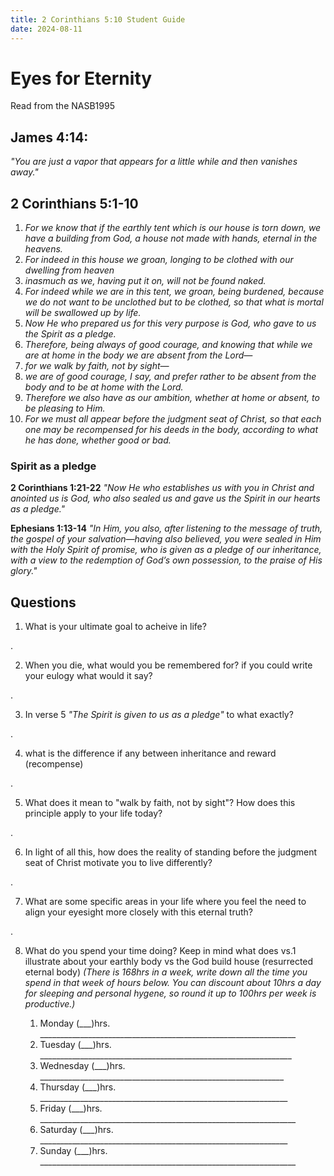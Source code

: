 ```yaml
---
title: 2 Corinthians 5:10 Student Guide
date: 2024-08-11
---
```

# Eyes for Eternity

Read from the NASB1995

## James 4:14: 
*"You are just a vapor that appears for a little while and then vanishes away."*

## 2 Corinthians 5:1-10
1. *For we know that if the earthly tent which is our house is torn down, we have a building from God, a house not made with hands, eternal in the heavens.*
2. *For indeed in this house we groan, longing to be clothed with our dwelling from heaven*
3. *inasmuch as we, having put it on, will not be found naked.* 
4. *For indeed while we are in this tent, we groan, being burdened, because we do not want to be unclothed but to be clothed, so that what is mortal will be swallowed up by life.* 
5. *Now He who prepared us for this very purpose is God, who gave to us the Spirit as a pledge.*
6. *Therefore, being always of good courage, and knowing that while we are at home in the body we are absent from the Lord—* 
7. *for we walk by faith, not by sight—*
8. *we are of good courage, I say, and prefer rather to be absent from the body and to be at home with the Lord.* 
9. *Therefore we also have as our ambition, whether at home or absent, to be pleasing to Him.*
10. *For we must all appear before the judgment seat of Christ, so that each one may be recompensed for his deeds in the body, according to what he has done, whether good or bad.*


### Spirit as a pledge
**2 Corinthians 1:21-22**
*"Now He who establishes us with you in Christ and anointed us is God, who also sealed us and gave us the Spirit in our hearts as a pledge."*

**Ephesians 1:13-14**
*"In Him, you also, after listening to the message of truth, the gospel of your salvation—having also believed, you were sealed in Him with the Holy Spirit of promise, who is given as a pledge of our inheritance, with a view to the redemption of God’s own possession, to the praise of His glory."*

## Questions
1. What is your ultimate goal to acheive in life?

.

2. When you die, what would you be remembered for? if you could write your eulogy what would it say?

.

3. In verse 5 *"The Spirit is given to us as a pledge"* to what exactly?

.

4. what is the difference if any between inheritance and reward (recompense)

.

5. What does it mean to "walk by faith, not by sight"? How does this principle apply to your life today?

.

6. In light of all this, how does the reality of standing before the judgment seat of Christ motivate you to live differently?

.

7. What are some specific areas in your life where you feel the need to align your eyesight more closely with this eternal truth?

.


8. What do you spend your time doing? Keep in mind what does vs.1 illustrate about your earthly body vs the God build house (resurrected eternal body) *(There is 168hrs in a week, write down all the time you spend in that week of hours below. You can discount about 10hrs a day for sleeping and personal hygene, so round it up to 100hrs per week is productive.)*

    1. Monday (___)hrs. ________________________________________________________________
    2. Tuesday (___)hrs. _______________________________________________________________
    3. Wednesday (___)hrs. _____________________________________________________________
    4. Thursday (___)hrs. ______________________________________________________________
    5. Friday (___)hrs. ________________________________________________________________
    6. Saturday (___)hrs. ______________________________________________________________
    7. Sunday (___)hrs. ________________________________________________________________